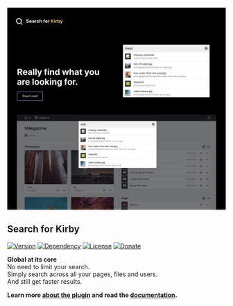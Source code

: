 [![Screenshot](screenshot.jpg)](https://distantnative.com/search)

## Search for Kirby

[![Version](https://img.shields.io/badge/release-1.1.1-4271ae.svg?style=for-the-badge)](https://github.com/distantnative/search-for-kirby/releases)
[![Dependency](https://img.shields.io/badge/kirby-3.5.0-cca000.svg?style=for-the-badge)](https://getkirby.com/)
[![License](https://img.shields.io/badge/license-MIT-7ea328.svg?style=for-the-badge)](https://opensource.org/licenses/MIT)
[![Donate](https://img.shields.io/badge/support-donate-c82829.svg?style=for-the-badge)](https://paypal.me/distantnative)

**Global at its core**  
No need to limit your search.  
Simply search across all your pages, files and users.  
And still get faster results.  

**Learn more [about the plugin](https://distantnative.com/search) and read the [documentation](https://distantnative.com/search/docs).**
